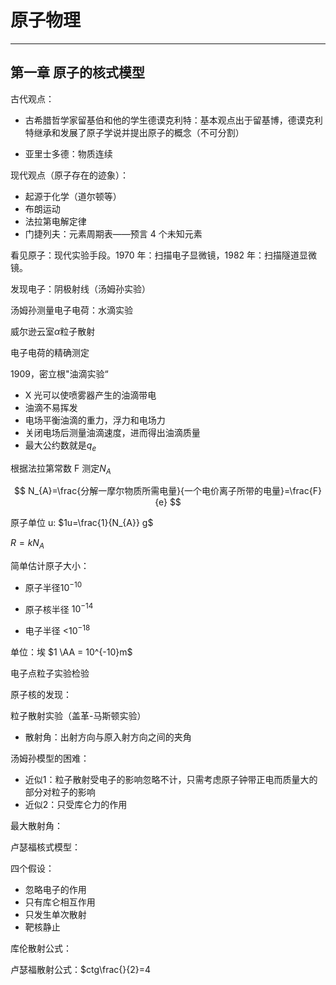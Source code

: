 # 原子物理

---

## 第一章 原子的核式模型

古代观点：

- 古希腊哲学家留基伯和他的学生德谟克利特：基本观点出于留基博，德谟克利特继承和发展了原子学说并提出原子的概念（不可分割）

- 亚里士多德：物质连续

现代观点（原子存在的迹象）：

- 起源于化学（道尔顿等）
- 布朗运动
- 法拉第电解定律
- 门捷列夫：元素周期表——预言 4 个未知元素

看见原子：现代实验手段。1970 年：扫描电子显微镜，1982 年：扫描隧道显微镜。

发现电子：阴极射线（汤姆孙实验）

汤姆孙测量电子电荷：水滴实验

威尔逊云室$\alpha$粒子散射

电子电荷的精确测定

1909，密立根"油滴实验“

- X 光可以使喷雾器产生的油滴带电
- 油滴不易挥发
- 电场平衡油滴的重力，浮力和电场力
- 关闭电场后测量油滴速度，进而得出油滴质量
- 最大公约数就是$q_{e}$

根据法拉第常数 F 测定$N_{A}$

$$
N_{A}=\frac{分解一摩尔物质所需电量}{一个电价离子所带的电量}=\frac{F}{e}
$$

原子单位 u: $1u=\frac{1}{N_{A}} g$

$R=kN_{A}$

简单估计原子大小：

- 原子半径$10^{-10}$

- 原子核半径 $10^{-14}$

- 电子半径 <$10^{-18}$

单位：埃 $1 \AA = 10^{-10}m$

电子点粒子实验检验

原子核的发现：

粒子散射实验（盖革-马斯顿实验）

- 散射角：出射方向与原入射方向之间的夹角


汤姆孙模型的困难：

- 近似1：粒子散射受电子的影响忽略不计，只需考虑原子钟带正电而质量大的部分对粒子的影响
- 近似2：只受库仑力的作用

最大散射角：

卢瑟福核式模型：

四个假设：

- 忽略电子的作用
- 只有库仑相互作用
- 只发生单次散射
- 靶核静止

库伦散射公式：

卢瑟福散射公式：$ctg\frac{}{2}=4